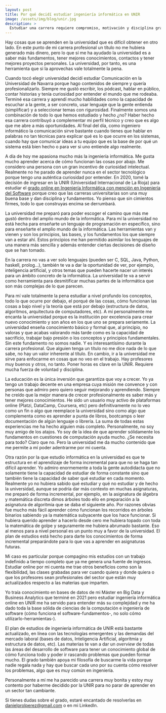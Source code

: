 ```yaml
---
layout: post
title: Por qué decidí estudiar ingeniería informática en UNIR
image: /assets/img/blog/unir.jpg
description: >
  Estudiar una carrera requiere compromiso, motivación y disciplina grande porque son mínimo 4 años de tu tiempo. En este post te cuento por qué estudiar esta carrera con especialización en Ingeniería del Software y por qué considero que es una buena opción entrar en una universidad online como UNIR.  <!--more-->
---
```


Hay cosas que se aprenden en la universidad que es difícil obtener en otro lado. En este punto de mi carrera profesional un título no me hubiera generado más dinero, pero lo que sí me ha ayudado la universidad es a saber más fundamentos, tener mejores conocimientos, contactos y tener mejores proyectos personales. La universidad, por tanto, es una herramienta que si la aprovechas vale totalmente la pena.

<!--more-->

Cuando tocó elegir universidad decidí estudiar Comunicación en la Universidad de Navarra porque hago contenidos de siempre y quería profesionalizarlo. Siempre me gustó escribir, los pódcast, hablar en público, contar historias y tenía curiosidad por entender el mundo que me rodeaba. Terminé esa carrera y aprendí mucho habilidades como la capacidad de escuchar a la gente, a ser concreto, usar lenguaje que la gente entienda (simplificar) y a seleccionar temas con rigurosidad. Finalmente somos una combinación de todo lo que hemos estudiado y hecho ¿no? Haber hecho esa carrera contribuyó a complementar mi perfil técnico y creo que es algo que me abre a más oportunidades. Al final del día, como ingeniero informático la comunicación sirve bastante cuando tienes que hablar en palabras no tan técnicas para explicar qué es lo que ocurre en los sistemas, cuando hay que comunicar ideas a tu equipo que es la base de por qué un sistema está bien hecho o para ver si uno entiende algo realmente.

A día de hoy me apasiona mucho más la ingeniería informática. Me gusta mucho aprender acerca de cómo funcionan las cosas por abajo. Me considero una persona con un gran incentivo de curiosidad intelectual. Realmente no he parado de aprender nunca en el sector tecnológico porque tengo una auténtica curiosidad por entender. En 2020, tomé la decisión de ingresar en la UNIR (Universidad Internacional de La Rioja) para estudiar el <a href="https://dprol.github.io/blog/hydejack/2024-07-17-asignaturas-informatica/">grado online en Ingeniería Informática con mención en Ingeniería del Software</a> porque creo que las carreras universitarias son una muy buena base y dan disciplina y fundamentos. Yo pienso que sin cimientos firmes, todo lo que construyas encima se derrumbará.

La universidad me preparó para poder escoger el camino que más me gustó dentro del amplio mundo de la informática. Para mí la universidad no está hecha para enseñarte un lenguaje de programación en específico, sino para enseñarte el amplio mundo de la informática. Las herramientas van y vienen y son los principios, las bases, y los fundamentos los que siempre van a estar ahí. Estos principios me han permitido asimilar los lenguajes de una manera más sencilla y además entender ciertas decisiones de diseño que se han tomado. 

En la carrera no vas a ver solo lenguajes (pueden ser C, SQL, Java, Python, haskell, prolog...), también te va a dar la oportunidad de ver, por ejemplo, inteligencia artificial, y otros temas que pueden hacerte nacer un interés para un ámbito concreto de la informática. La universidad te va a servir como herramienta para desmitificar muchas partes de la informática que son más complejas de lo que parecen.

Para mí vale totalmente la pena estudiar a nivel profundo los conceptos, todo lo que ocurre por debajo, el porqué de las cosas, cómo funcionan las cosas a bajo nivel y la teoría que está por debajo (estructura de datos, algoritmos, arquitectura de computadores, etc). A mí personalmente me encanta la universidad porque es la institución por excelencia para crear nuevo conocimiento y son años en los que uno se prepara seriamente. La universidad enseña conocimiento básico y formal que, al principio, no valoras y que acabas valorando más tarde como es la capacidad de sacrificio, trabajar bajo presión o los conceptos y principios fundamentales. Sin este fundamento no somos nadie. Y es interesantísimo durante la carrera profesional. Que alguien tenga un título no me dice nada de lo que sabe, no hay un valor inherente al título. En cambio, ir a la universidad me sirve para enfocarme en cosas que no veo en el trabajo. Hay profesores muy buenos y otros, no tanto. Poner horas es clave en la UNIR. Requiere mucha fuerza de voluntad y disciplina.

La educación es la única inversión que garantiza que voy a crecer. Yo ya tengo un trabajo decente en una empresa cuya misión me convence y con personas que admiro pero quiero seguir mejorando y aprendiendo. Siempre he creído que la mejor manera de crecer profesionalmente es saber más y tener mejores conocimientos. He sido un usuario muy activo de plataformas online (Platzi, DataCamp, Coursera, etc) pero definitivamente no lo veo como un fin o algo que reemplace la universidad sino como algo que complementa como es aprender a punta de libros, bootcamps o leer documentación de algún lenguaje o librería. La suma de todas estas experiencias me ha hecho alguien más completo. Personalmente, no soy muy amigo de los atajos. Yo soy de la idea de que aprender sólidamente los fundamentos en cuestiones de computación ayuda mucho. ¿Se necesita para todo? Claro que no. Pero la universidad me da mucho contenido que me permite a mí poder adentrarme por mi cuenta.

Otra razón por la que estudio informática en la universidad es que te estructura en el aprendizaje de forma incremental para que no se haga tan difícil aprender. Yo admiro enormemente a toda la gente autodidacta que no solamente tiene la capacidad de estudiar de forma constante sino que también tiene la capacidad de saber qué estudiar en cada momento. Realmente yo no hubiera sabido qué estudiar y qué no estudiar y de hecho la universidad, aunque se podría dar más contexto en muchas asignaturas, me preparó de forma incremental, por ejemplo, en la asignatura de álgebra y matemática discreta dimos árboles todo ello en preparación a la asignatura de algoritmia que se daba el siguiente año. Por razones obvias fue mucho más fácil aprender cómo funcionan los recorridos en árboles binarios sabiendo ya la matemática subyacente que los hace funcionar. Si hubiera querido aprender a hacerlo desde cero me hubiera topado con toda la matemática de golpe y seguramente me hubiera abrumado bastante. Eso al menos para a nivel personal es un punto muy a favor de la universidad. El plan de estudios está hecho para darte los conocimientos de forma incremental preparándote para lo que vas a aprender en asignaturas futuras.

Mi caso es particular porque compagino mis estudios con un trabajo indefinido a tiempo completo que ya me genera una fuente de ingresos. Estudiar online por mi cuenta me trae otros beneficios como son la flexibilidad, las clases grabadas para ver cuando quiera y donde quiera o que los profesores sean profesionales del sector que están muy actualizados respecto a las materias que imparten.

Yo traía conocimiento en bases de datos de mi Máster en Big Data y Business Analytics que terminé en 2021 pero estudiar ingeniería informática online en UNIR me ha servido para entender más su complejidad y me ha dado toda la base sólida de ciencias de la computación e ingeniería de software (cómo funciona el software-fundamentos-, no solo cómo utilizarlo-herramientas-). 

El plan de estudios de ingeniería informática de UNIR está bastante actualizado, en línea con las tecnologías emergentes y las demandas del mercado laboral (bases de datos, Inteligencia Artificial, algoritmia y estructura de datos, etc). Las materias te van a dar un *overview* de todas las áreas del desarrollo de software para tener un conocimiento global de cómo funciona todo y poder ir rascando problemas que pueden formar mucho. El grado también apoya mi filosofía de buscarme la vida porque nadie regala nada y hay que buscar cada uno por su cuenta cómo resolver los problemas, algo que es muy común en ingeniería. 

Personalmente a mí me ha parecido una carrera muy bonita y estoy muy contento por haberme decidido por la UNIR para no parar de aprender en un sector tan cambiante. 

Si tienes dudas sobre el grado, estaré encantado de resolverlas en danielprolperez@gmail.com o en mi LinkedIn.
